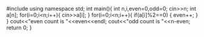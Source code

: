 #include<iostream>
using namespace std;
int main(){
    int n,i,even=0,odd=0;
    cin>>n;
    int a[n];
    for(i=0;i<n;i++){
        cin>>a[i];
    }
    for(i=0;i<n;i++){
        if(a[i]%2==0)
        {
            even++;
        }
    }
    cout<<"even count is "<<even<<endl;
    cout<<"odd count is "<<n-even;
    return 0;
}
